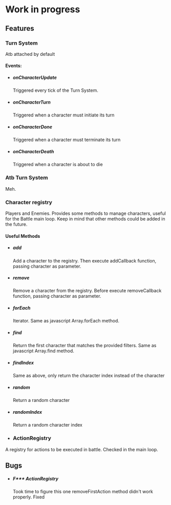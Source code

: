 # Work in progress
## Features
### Turn System
 Atb attached by default
#### Events:
- ##### onCharacterUpdate
	Triggered every tick of the Turn System.

- ##### onCharacterTurn
	Triggered when a character must initiate its turn

- ##### onCharacterDone
	Triggered when a character must terminate its turn

- ##### onCharacterDeath
	Triggered when a character is about to die


### Atb Turn System
  Meh.

### Character registry
  Players and Enemies. 
  Provides some methods to manage characters, useful for the Battle main loop. 
  Keep in mind that other methods could be added in the future.
  
#### Useful Methods
- ##### add
    Add a character to the registry. Then execute addCallback function, passing character as parameter.
    
- ##### remove
    Remove a character from the registry. Before execute removeCallback function, passing character as parameter.

- ##### forEach
    Iterator. Same as javascript Array.forEach method.

- ##### find
    Return the first character that matches the provided filters. Same as javascript Array.find method.

- ##### findIndex
    Same as above, only return the character index instead of the character

- ##### random
    Return a random character

- ##### randomIndex
    Return a random character index

- ### ActionRegistry 
A registry for actions to be executed in battle. Checked in the main loop.


## Bugs
- ##### F\*\*\* ActionRegistry 
	Took time to figure this one
    removeFirstAction method didn't work properly. Fixed
